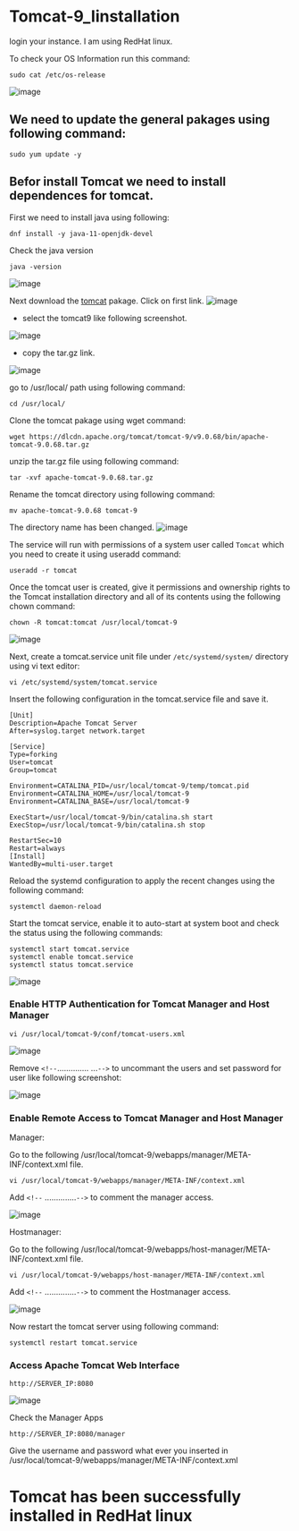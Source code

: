 # Tomcat-9_Iinstallation
login your instance.
I am using RedHat linux.

To check your OS Information run this command:
```
sudo cat /etc/os-release
```

![image](https://user-images.githubusercontent.com/97009002/200231862-7c14164f-b051-4030-878c-91d447cff896.png)

## We need to update the general pakages using following command:
```
sudo yum update -y
```
## Befor install Tomcat we need to install dependences for tomcat.
First we need to install java using following:
```
dnf install -y java-11-openjdk-devel
```
Check the java version
```
java -version
```
![image](https://user-images.githubusercontent.com/97009002/200235400-21d959bc-ecec-49fd-9f2f-015b126fe394.png)

Next download the [tomcat](https://tomcat.apache.org/) pakage.
Click on first link.
![image](https://user-images.githubusercontent.com/97009002/200233773-3dc9d637-0d78-497d-a9bd-f8434b76c790.png)

* select the tomcat9 like following screenshot.

![image](https://user-images.githubusercontent.com/97009002/200234466-a7dd8e5e-67ce-42bc-9819-0452ee703031.png)

* copy the tar.gz link.

![image](https://user-images.githubusercontent.com/97009002/200234631-892fe95f-c0b6-4796-bc78-3bd283c837b8.png)

go to /usr/local/ path using following command:
```
cd /usr/local/
```
Clone the tomcat pakage using wget command:
```
wget https://dlcdn.apache.org/tomcat/tomcat-9/v9.0.68/bin/apache-tomcat-9.0.68.tar.gz
```
unzip the tar.gz file using following command:
```
tar -xvf apache-tomcat-9.0.68.tar.gz
```
Rename the tomcat directory using following command:
```
mv apache-tomcat-9.0.68 tomcat-9
```
The directory name has been changed.
![image](https://user-images.githubusercontent.com/97009002/200237018-03237558-6358-4b60-be79-f6a2202fd57a.png)

The service will run with permissions of a system user called `Tomcat` which you need to create it using useradd command:
```
useradd -r tomcat
```
Once the tomcat user is created, give it permissions and ownership rights to the Tomcat installation directory and all of its contents using the following chown command:
```
chown -R tomcat:tomcat /usr/local/tomcat-9
```
![image](https://user-images.githubusercontent.com/97009002/200238107-66c1d4f2-ebfa-4cd5-be02-cc9eee3212dd.png)

Next, create a tomcat.service unit file under `/etc/systemd/system/` directory using vi text editor:
```
vi /etc/systemd/system/tomcat.service
```
Insert the following configuration in the tomcat.service file and save it.
```
[Unit]
Description=Apache Tomcat Server
After=syslog.target network.target

[Service]
Type=forking
User=tomcat
Group=tomcat

Environment=CATALINA_PID=/usr/local/tomcat-9/temp/tomcat.pid
Environment=CATALINA_HOME=/usr/local/tomcat-9
Environment=CATALINA_BASE=/usr/local/tomcat-9

ExecStart=/usr/local/tomcat-9/bin/catalina.sh start
ExecStop=/usr/local/tomcat-9/bin/catalina.sh stop

RestartSec=10
Restart=always
[Install]
WantedBy=multi-user.target
```
Reload the systemd configuration to apply the recent changes using the following command:
```
systemctl daemon-reload
```
Start the tomcat service, enable it to auto-start at system boot and check the status using the following commands:
```
systemctl start tomcat.service
systemctl enable tomcat.service
systemctl status tomcat.service
```
![image](https://user-images.githubusercontent.com/97009002/200239691-4ec0eb3d-d6a8-46c2-ad5c-f69a44debd54.png)

### Enable HTTP Authentication for Tomcat Manager and Host Manager

```
vi /usr/local/tomcat-9/conf/tomcat-users.xml
```
![image](https://user-images.githubusercontent.com/97009002/200240309-463bcc0b-4053-46d3-b94e-c1b57e2396cc.png)

Remove `<!--`..............
...`-->` to uncommant the users and set password for user like following screenshot:

![image](https://user-images.githubusercontent.com/97009002/200240447-2e3169f4-edb2-4cd9-89b1-f072ead48f50.png)

### Enable Remote Access to Tomcat Manager and Host Manager

Manager:

Go to the following /usr/local/tomcat-9/webapps/manager/META-INF/context.xml file.
```
vi /usr/local/tomcat-9/webapps/manager/META-INF/context.xml
```
Add `<!--` ..............`-->` to comment the manager access.

![image](https://user-images.githubusercontent.com/97009002/200244397-18fb1afd-1d82-4773-9801-1321241448ea.png)


Hostmanager:


Go to the following /usr/local/tomcat-9/webapps/host-manager/META-INF/context.xml file.

```
vi /usr/local/tomcat-9/webapps/host-manager/META-INF/context.xml
```

Add `<!--` ..............`-->` to comment the Hostmanager access.

![image](https://user-images.githubusercontent.com/97009002/200244609-ea471efb-cb79-4e58-85d4-d3aa2030694d.png)

Now restart the tomcat server using following command:
```
systemctl restart tomcat.service
```
### Access Apache Tomcat Web Interface

`http://SERVER_IP:8080`

![image](https://user-images.githubusercontent.com/97009002/200245217-1cd49d0b-56db-4dab-bc59-72b548efcb30.png)

Check the Manager Apps

`http://SERVER_IP:8080/manager`

Give the username and password what ever you inserted in /usr/local/tomcat-9/webapps/manager/META-INF/context.xml
# Tomcat has been successfully installed in RedHat linux
